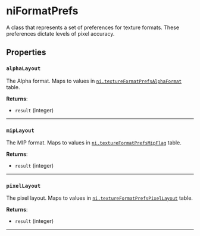 <!---
	This file is autogenerated. Do not edit this file manually. Your changes will be ignored.
	More information: https://github.com/MWSE/MWSE/tree/master/docs
-->

# niFormatPrefs

A class that represents a set of preferences for texture formats. These preferences dictate levels of pixel accuracy.

## Properties

### `alphaLayout`
<div class="search_terms" style="display: none">alphalayout</div>

The Alpha format. Maps to values in [`ni.textureFormatPrefsAlphaFormat`](https://mwse.github.io/MWSE/references/ni/texture-format-preference-alpha-formats/) table.

**Returns**:

* `result` (integer)

***

### `mipLayout`
<div class="search_terms" style="display: none">miplayout</div>

The MIP format. Maps to values in [`ni.textureFormatPrefsMipFlag`](https://mwse.github.io/MWSE/references/ni/texture-format-preference-mip-flags/) table.

**Returns**:

* `result` (integer)

***

### `pixelLayout`
<div class="search_terms" style="display: none">pixellayout</div>

The pixel layout. Maps to values in [`ni.textureFormatPrefsPixelLayout`](https://mwse.github.io/MWSE/references/ni/texture-format-preference-pixel-layouts/) table.

**Returns**:

* `result` (integer)

***

